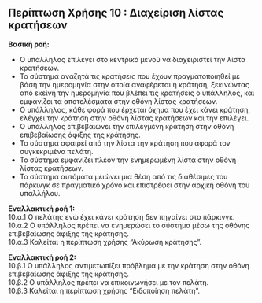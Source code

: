 ## Περίπτωση Χρήσης 10 : Διαχείριση λίστας κρατήσεων ##
**Βασική ροή:**
- Ο υπάλληλος επιλέγει στο κεντρικό μενού να διαχειριστεί την λίστα κρατήσεων.
- Το σύστημα αναζητά τις κρατήσεις που έχουν πραγματοποιηθεί με βάση την ημερομηνία στην οποία αναφέρεται η κράτηση, ξεκινώντας από εκείνη την ημερομηνία που βλέπει τις κρατήσεις ο υπάλληλος, και εμφανίζει τα αποτελέσματα στην οθόνη λίστας κρατήσεων.
- Ο υπάλληλος, κάθε φορά που έρχεται όχημα που έχει κάνει κράτηση, ελέγχει την κράτηση στην οθόνη λίστας κρατήσεων και την επιλέγει. 
- Ο υπάλληλος επιβεβαιώνει την επιλεγμένη κράτηση στην οθόνη επιβεβαίωσης άφιξης της κράτησης.
- Το σύστημα αφαιρεί από την λίστα την κράτηση που αφορά τον συγκεκριμένο πελάτη.
- Το σύστημα εμφανίζει πλέον την ενημερωμένη λίστα στην οθόνη λίστας κρατήσεων.
- Το σύστημα αυτόματα μειώνει μια θέση από τις διαθέσιμες του πάρκινγκ σε πραγματικό χρόνο και επιστρέφει στην αρχική οθόνη του υπαλλήλου.

**Εναλλακτική ροή 1:**  
10.α.1  Ο πελάτης ενώ έχει κάνει κράτηση δεν πηγαίνει στο πάρκινγκ.  
10.α.2  Ο υπάλληλος πρέπει να ενημερώσει το σύστημα μέσω της οθόνης επιβεβαίωσης άφιξης της κράτησης.  
10.α.3  Καλείται η περίπτωση χρήσης “Ακύρωση κράτησης”.  

**Εναλλακτική ροή 2:**  
10.β.1 Ο υπάλληλος αντιμετωπίζει πρόβλημα με την κράτηση στην οθόνη επιβεβαίωσης άφιξης της κράτησης.  
10.β.2 Ο υπάλληλος πρέπει να επικοινωνήσει με τον πελάτη.  
10.β.3 Καλείται η περίπτωση χρήσης “Ειδοποίηση πελάτη”.
